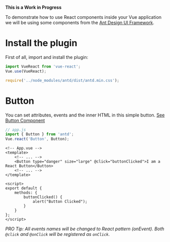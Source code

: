 <link rel="stylesheet" type="text/css" href="css/app.e824d115.css">

<script type="text/javascript">
(function(r){var n=window["webpackJsonp"];window["webpackJsonp"]=function(e,u,c){for(var i,f,p,l=0,a=[];l<e.length;l++)f=e[l],t[f]&&a.push(t[f][0]),t[f]=0;for(i in u)Object.prototype.hasOwnProperty.call(u,i)&&(r[i]=u[i]);n&&n(e,u,c);while(a.length)a.shift()();if(c)for(l=0;l<c.length;l++)p=o(o.s=c[l]);return p};var e={},t={2:0};function o(n){if(e[n])return e[n].exports;var t=e[n]={i:n,l:!1,exports:{}};return r[n].call(t.exports,t,t.exports,o),t.l=!0,t.exports}o.m=r,o.c=e,o.d=function(r,n,e){o.o(r,n)||Object.defineProperty(r,n,{configurable:!1,enumerable:!0,get:e})},o.n=function(r){var n=r&&r.__esModule?function(){return r["default"]}:function(){return r};return o.d(n,"a",n),n},o.o=function(r,n){return Object.prototype.hasOwnProperty.call(r,n)},o.p="/",o.oe=function(r){throw console.error(r),r}})([]);
//# sourceMappingURL=/js/manifest.ce28c628.js.map
</script>
<script src="js/vendor.0db71b5b.js" type="text/javascript"></script>
<script src="js/app.27d98ec3.js" type="text/javascript"></script>

**This is a Work in Progress**

To demonstrate how to use React components inside your Vue application we will be using some components from the <a href="https://ant.design/" target="_blank">Ant Design UI Framework</a>.

# Install the plugin

First of all, import and install the plugin:

```javascript
import VueReact from 'vue-react';
Vue.use(VueReact);

require('../node_modules/antd/dist/antd.min.css');
```

# Button

You can set attributes, events and the inner HTML in this simple button. <a href="https://ant.design/components/button/" target="_blank">See Button Component</a>

<div id="demo-button"></div>

```javascript
// app.js
import { Button } from 'antd';
Vue.react('Button', Button);
```

```vue
<!-- App.vue -->
<template>
    <!-- ... -->
    <Button type="danger" size="large" @click="buttonClicked">I am a React Button</Button>
    <!-- ... -->
</template>

<script>
export default {
    methods: {
        buttonClicked() {
            alert("Button Clicked");
        }
    }
};
</script>
```

*PRO Tip: All events names will be changed to React pattern (onEvent). Both `@click` and `@onClick` will be registered as `onClick`.*